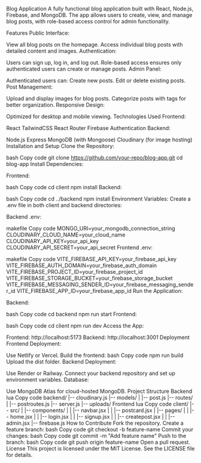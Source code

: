 Blog Application
A fully functional blog application built with React, Node.js, Firebase, and MongoDB. The app allows users to create, view, and manage blog posts, with role-based access control for admin functionality.

Features
Public Interface:

View all blog posts on the homepage.
Access individual blog posts with detailed content and images.
Authentication:

Users can sign up, log in, and log out.
Role-based access ensures only authenticated users can create or manage posts.
Admin Panel:

Authenticated users can:
Create new posts.
Edit or delete existing posts.
Post Management:

Upload and display images for blog posts.
Categorize posts with tags for better organization.
Responsive Design:

Optimized for desktop and mobile viewing.
Technologies Used
Frontend:

React
TailwindCSS
React Router
Firebase Authentication
Backend:

Node.js
Express
MongoDB (with Mongoose)
Cloudinary (for image hosting)
Installation and Setup
Clone the Repository:

bash
Copy code
git clone https://github.com/your-repo/blog-app.git
cd blog-app
Install Dependencies:

Frontend:

bash
Copy code
cd client
npm install
Backend:

bash
Copy code
cd ../backend
npm install
Environment Variables: Create a .env file in both client and backend directories:

Backend .env:

makefile
Copy code
MONGO_URI=your_mongodb_connection_string
CLOUDINARY_CLOUD_NAME=your_cloud_name
CLOUDINARY_API_KEY=your_api_key
CLOUDINARY_API_SECRET=your_api_secret
Frontend .env:

makefile
Copy code
VITE_FIREBASE_API_KEY=your_firebase_api_key
VITE_FIREBASE_AUTH_DOMAIN=your_firebase_auth_domain
VITE_FIREBASE_PROJECT_ID=your_firebase_project_id
VITE_FIREBASE_STORAGE_BUCKET=your_firebase_storage_bucket
VITE_FIREBASE_MESSAGING_SENDER_ID=your_firebase_messaging_sender_id
VITE_FIREBASE_APP_ID=your_firebase_app_id
Run the Application:

Backend:

bash
Copy code
cd backend
npm run start
Frontend:

bash
Copy code
cd client
npm run dev
Access the App:

Frontend: http://localhost:5173
Backend: http://localhost:3001
Deployment
Frontend Deployment:

Use Netlify or Vercel.
Build the frontend:
bash
Copy code
npm run build
Upload the dist folder.
Backend Deployment:

Use Render or Railway.
Connect your backend repository and set up environment variables.
Database:

Use MongoDB Atlas for cloud-hosted MongoDB.
Project Structure
Backend
lua
Copy code
backend/
|-- cloudinary.js
|-- models/
|   |-- post.js
|-- routes/
|   |-- postroutes.js
|-- server.js
|-- uploads/
Frontend
lua
Copy code
client/
|-- src/
|   |-- components/
|   |   |-- navbar.jsx
|   |   |-- postcard.jsx
|   |-- pages/
|   |   |-- home.jsx
|   |   |-- login.jsx
|   |   |-- signup.jsx
|   |   |-- createpost.jsx
|   |   |-- admin.jsx
|-- firebase.js
How to Contribute
Fork the repository.
Create a feature branch:
bash
Copy code
git checkout -b feature-name
Commit your changes:
bash
Copy code
git commit -m "Add feature name"
Push to the branch:
bash
Copy code
git push origin feature-name
Open a pull request.
License
This project is licensed under the MIT License. See the LICENSE file for details.

